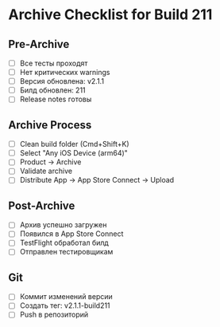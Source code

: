 # Archive Checklist for Build 211

## Pre-Archive
- [ ] Все тесты проходят
- [ ] Нет критических warnings
- [ ] Версия обновлена: v2.1.1
- [ ] Билд обновлен: 211
- [ ] Release notes готовы

## Archive Process
- [ ] Clean build folder (Cmd+Shift+K)
- [ ] Select "Any iOS Device (arm64)"
- [ ] Product → Archive
- [ ] Validate archive
- [ ] Distribute App → App Store Connect → Upload

## Post-Archive
- [ ] Архив успешно загружен
- [ ] Появился в App Store Connect
- [ ] TestFlight обработал билд
- [ ] Отправлен тестировщикам

## Git
- [ ] Коммит изменений версии
- [ ] Создать тег: v2.1.1-build211
- [ ] Push в репозиторий 